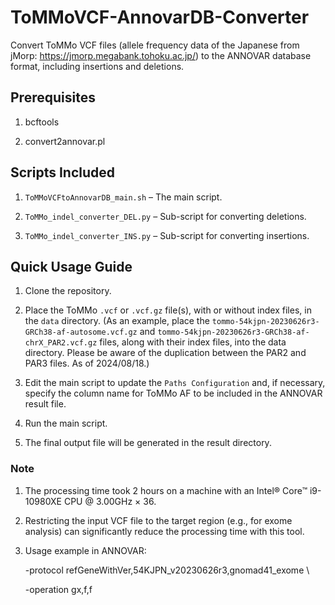 # ToMMoVCF-AnnovarDB-Converter
Convert ToMMo VCF files (allele frequency data of the Japanese from jMorp: https://jmorp.megabank.tohoku.ac.jp/) to the ANNOVAR database format, including insertions and deletions.


## Prerequisites
1. bcftools

2. convert2annovar.pl

## Scripts Included
1. `ToMMoVCFtoAnnovarDB_main.sh` – The main script.

2. `ToMMo_indel_converter_DEL.py` – Sub-script for converting deletions.

3. `ToMMo_indel_converter_INS.py` – Sub-script for converting insertions.


## Quick Usage Guide
1. Clone the repository.

2. Place the ToMMo `.vcf` or `.vcf.gz` file(s), with or without index files, in the `data` directory. (As an example, place the `tommo-54kjpn-20230626r3-GRCh38-af-autosome.vcf.gz` and `tommo-54kjpn-20230626r3-GRCh38-af-chrX_PAR2.vcf.gz` files, along with their index files, into the data directory. Please be aware of the duplication between the PAR2 and PAR3 files. As of 2024/08/18.)
 
3. Edit the main script to update the `Paths Configuration` and, if necessary, specify the column name for ToMMo AF to be included in the ANNOVAR result file.

4. Run the main script.

5. The final output file will be generated in the result directory.


### Note
1. The processing time took 2 hours on a machine with an Intel® Core™ i9-10980XE CPU @ 3.00GHz × 36.

2. Restricting the input VCF file to the target region (e.g., for exome analysis) can significantly reduce the processing time with this tool.

3. Usage example in ANNOVAR:

   -protocol refGeneWithVer,54KJPN_v20230626r3,gnomad41_exome \

   -operation gx,f,f

